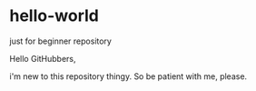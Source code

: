 # hello-world

just for beginner repository

Hello GitHubbers,

i'm new to this repository thingy. So be patient with me, please.
